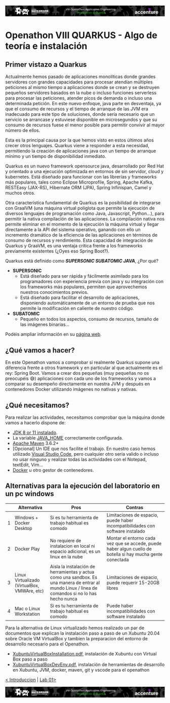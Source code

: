 <p align="center">
    <img src="../resources/header_viii.png">
</p>

# Openathon VIII QUARKUS - Algo de teoría e instalación

## Primer vistazo a Quarkus

Actualmente hemos pasado de aplicaciones monolíticas donde grandes servidores con grandes capacidades para procesar atendían múltiples peticiones al mismo tiempo a aplicaciones donde se crean y se destruyen pequeños servidores basados en la nube o incluso funciones serverless para procesar las peticiones, atender picos de demanda o incluso una determinada petición. En este nuevo enfoque, java parte en desventaja, ya que el consumo de recursos y el tiempo de arranque de las JVM era inadecuado para este tipo de soluciones, donde sería necesario que un servicio se arrancase y estuviese disponible en microsegundos y que su consumo de recursos fuese el menor posible para permitir convivir al mayor número de ellos. 

Esta es la principal causa por la que hemos visto en estos últimos años crecer otros lenguajes. Quarkus viene a responder a esta necesidad, permitiendo la creación de aplicaciones java con un tiempo de arranque mínimo y un tiempo de disponibilidad inmediato.

Quarkus es un nuevo framework opensource java, desarrollado por Red Hat y orientado a una ejecución optimizada en entornos de sin servidor, cloud y kubernetes. Está diseñado para funcionar con las librerías y frameworks más populares, tales como Eclipse Microprofile, Spring, Apache Kafka, RESTEasy (JAX-RS), Hibernate ORM (JPA), Spring Infinispan, Camel y muchos otros.

Otra característica fundamental de Quarkus es la posibilidad de integrarse con GraalVM (una máquina virtual poliglota que permite la ejecución de diversos lenguajes de programación como Java, Javascript, Python…), para permitir la nativa compilación de las aplicaciones. La compilación nativa nos permite eliminar en el momento de la ejecución la máquina virtual y llegar directamente a la API del sistema operativo, ganando con ello un incremento dramático de la eficiencia de las aplicaciones en términos de consumo de recursos y rendimiento. Esta capacidad de integración de Quarkus y GraaVM, es una ventaja crítica frente a los frameworks previamente existentes (¿Oyes eso Spring Boot?).

Quarkus está definido como ***SUPERSONIC SUBATOMIC JAVA***, ¿Por qué?
- **SUPERSONIC**
  - Está diseñado para ser rápida y fácilmente asimilado para los programadores con experiencia previa con java y su integración con los frameworks más populares, permiten que aprovechemos nuestros conocimientos previos.
  - Está diseñado para facilitar el desarrollo de aplicaciones, disponiendo automáticamente de un entorno de prueba que nos permite la modificación en caliente de nuestro código.
- **SUBATOMIC**
  - Pequeño en todos los aspectos, consumo de recursos, tamaño de las imágenes binarias…

Podéis ampliar información en su [página web](https://quarkus.io/).

## ¿Qué vamos a hacer?

En este Openathon vamos a comprobar si realmente Quarkus supone una diferencia frente a otros framework y en particular al que actualmente es el rey: Spring Boot. Vamos a crear dos pequeñas (muy pequeñas no os preocupéis :sweat_smile:) aplicaciones con cada uno de los frameworks y vamos a comparar su desempeño directamente en nuestra JVM y después en contenedores Docker utilizando imágenes no nativas y nativas.


## ¿Qué necesitamos?

Para realizar las actividades, necesitamos comprobar que la máquina donde vamos a hacerlo dispone de:

- [JDK 8 or 11 instalado](https://www.oracle.com/es/java/technologies/javase-jdk11-downloads.html).
- La variable [JAVA_HOME](https://docs.oracle.com/cd/E19182-01/821-0917/inst_jdk_javahome_t/index.html) correctamente configurada.
- [Apache Maven](https://maven.apache.org/download.cgi) 3.6.2+
- [Opcional] Un IDE que nos facilite el trabajo. En nuestro caso hemos utilizado [Visual Studio Code](https://code.visualstudio.com/), pero cualquier otro sería valido o incluso no usar ninguno y realizar todas las actividades con el Notepad, textEdit, Vim…
- [Docker](https://www.docker.com/) u otro gestor de contenedores.

## Alternativas para la ejecución del laboratorio en un pc windows

|   | Alternativa | Pros | Contras |
| --- | --- | --- | --- |
| 1 | Windows + Docker Desktop | Si es tu herramienta de trabajo habitual es comodo | Limitaciones de espacio, puede haber incompatibilidades con software instalado |
| 2 | Docker Play | No requiere de instalacion en local ni espacio adicional, es un linux en la nube| Montar el entorno cada vez que se accede, puede haber algun cuello de botella si hay mucha gente conectada   |
| 3 | Linux Virtualizado (VirtualBox, VMWAre, etc) | Aisla la instalación de herramientas y actua como una sandbox. Es una manera de entrar al mundo Linux / linea de comandos si no lo has hecho nunca | Limitaciones de espacio, puede requerir 15-20GB libres  |
| 4 | Mac o Linux Workstation| Si es tu herramienta de trabajo habitual es comodo | Puede haber incompatibilidades con software instalado |

Para la alternativa de Linux virtualizado hemos realizado un par de documentos que explican la instalación paso a paso de un Xubuntu 20.04 sobre Oracle VM VirtualBox y tambien la preparacion del entorno de desarrollo necesario para el Openathon.

 - [XubuntuVirtualBoxInstallation.pdf](../resources/XubuntuVirtualBoxInstallation.pdf),  instalación de Xubuntu con Virtual Box paso a paso
 - [XubuntuVirtualBoxDevEnv.pdf](../resources/), instalación de herramientas de desarrollo en Xubuntu, JVM, docker, maven, git y vscode para el openathon 

[< Introduccion](../README.md) | [Lab 01>](../lab-01) 

<p align="center">
    <img src="../resources/header_viii.png">
</p>
